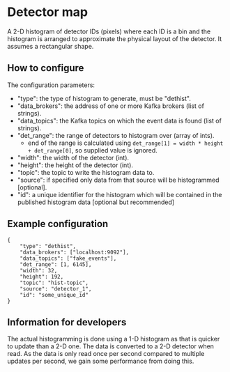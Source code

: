 # Detector map

A 2-D histogram of detector IDs (pixels) where each ID is a bin and the histogram
is arranged to approximate the physical layout of the detector. It assumes a rectangular
shape.

## How to configure
The configuration parameters:
- "type": the type of histogram to generate, must be "dethist".
- "data_brokers": the address of one or more Kafka brokers (list of strings).
- "data_topics": the Kafka topics on which the event data is found (list of strings).
- "det_range": the range of detectors to histogram over (array of ints).
  - end of the range is calculated using `det_range[1] = width * height + det_range[0]`, so supplied value is ignored.
- "width": the width of the detector (int).
- "height": the height of the detector (int).
- "topic": the topic to write the histogram data to.
- "source": if specified only data from that source will be histogrammed [optional].
- "id": a unique identifier for the histogram which will be contained in the published histogram data [optional but recommended]

## Example configuration
```
{
    "type": "dethist",
    "data_brokers": ["localhost:9092"],
    "data_topics": ["fake_events"],
    "det_range": [1, 6145],
    "width": 32,
    "height": 192,
    "topic": "hist-topic",
    "source": "detector_1",
    "id": "some_unique_id"
}
```

## Information for developers
The actual histogramming is done using a 1-D histogram as that is quicker to update than a 2-D one.
The data is converted to a 2-D detector when read. As the data is only read once per second compared to multiple updates per second,
we gain some performance from doing this.
